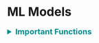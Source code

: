 # ML Models

<div style='width:1000px;margin:auto'>

<details><summary style='font-size:18px;color:darkcyan'> <b>Important Functions</b> </summary>
<p>

<details><summary><b>Random Model</b></summary>
<p>
~~~python
# Random model.
def RandomModel(y_test, numOfClasses):
    '''
    This function builds a random model that predicts the class labels randomly.
    INPUT:
        - y_test: (Series) the series which we want to predict.
        - numOfClasses: (int) number of class labels in our dataset.
    OUTPUT:
        - y_pred: (array) contains the probability for each class, and it will be helpful if
        we have metric like 'log loss'.
    '''
    len_y = len(y_test)
    y_pred = np.zeros((len_y, numOfClasses))
    for i in range(len_y):
        rand_probs = np.random.rand(1, numOfClasses)
        y_pred[i] = ((rand_probs/sum(sum(rand_probs)))[0])
    return y_pred
~~~
</p>
</details> 

<details><summary>Plot <b>Features Importance</b></summary>
<p>
<p><a href="file:///media/mosaab/Volume/Personal/Development/Courses%20Docs/Kaggle's%20Notebooks/3_Home%20Credit%20Loans/1_Start%20Here:%20A%20Gentle%20Introduction.html#Model-Interpretation:-Feature-Importances"><b>Result</b></a> </p>

<p><a href="https://www.kaggle.com/willkoehrsen/a-complete-introduction-and-walkthrough"><b>Best Notebook</b></a> </p>
~~~python
# Take the important features from the model.
feature_importance_values = rf.feature_importances_
feature_importance = pd.DataFrame({'feature': features, 'importance': feature_importance_values})

def plot_feature_importances(df, n = 10, threshold = None):
    """Plots n most important features. Also plots the cumulative importance if
    threshold is specified and prints the number of features needed to reach threshold cumulative importance.
    Intended for use with any tree-based feature importances. 
    
    Args:
        df (dataframe): Dataframe of feature importances. Columns must be "feature" and "importance".
    
        n (int): Number of most important features to plot. Default is 15.
    
        threshold (float): Threshold for cumulative importance plot. If not provided, no plot is made. Default is None.
        
    Returns:
        df (dataframe): Dataframe ordered by feature importances with a normalized column (sums to 1) 
                        and a cumulative importance column
    
    Note:
    
        * Normalization in this case means sums to 1. 
        * Cumulative importance is calculated by summing features from most to least important
        * A threshold of 0.9 will show the most important features needed to reach 90% of cumulative importance
    
    """
    plt.style.use('fivethirtyeight')
    
    # Sort features with most important at the head
    df = df.sort_values('importance', ascending = False).reset_index(drop = True)
    
    # Normalize the feature importances to add up to one and calculate cumulative importance
    df['importance_normalized'] = df['importance'] / df['importance'].sum()
    df['cumulative_importance'] = np.cumsum(df['importance_normalized'])
    
    plt.rcParams['font.size'] = 12
    
    # Bar plot of n most important features
    df.loc[:n, :].plot.barh(y = 'importance_normalized', 
                            x = 'feature', color = 'darkgreen', 
                            edgecolor = 'k', figsize = (12, 8),
                            legend = False, linewidth = 2)

    plt.xlabel('Normalized Importance', size = 18); plt.ylabel(''); 
    plt.title(f'{n} Most Important Features', size = 18)
    plt.gca().invert_yaxis()
    
    
    if threshold:
        # Cumulative importance plot
        plt.figure(figsize = (8, 6))
        plt.plot(list(range(len(df))), df['cumulative_importance'], 'b-')
        plt.xlabel('Number of Features', size = 16); plt.ylabel('Cumulative Importance', size = 16); 
        plt.title('Cumulative Feature Importance', size = 18);
        
        # Number of features needed for threshold cumulative importance
        # This is the index (will need to add 1 for the actual number)
        importance_index = np.min(np.where(df['cumulative_importance'] > threshold))
        
        # Add vertical line to plot
        plt.vlines(importance_index + 1, ymin = 0, ymax = 1.05, linestyles = '--', colors = 'red')
        plt.show();
        
        print('{} features required for {:.0f}% of cumulative importance.'.format(importance_index + 1, 
                                                                                  100 * threshold))
    
    return df
    
# Call the function
feature_importance_sorted = plot_feature_importance(feature_importance)
~~~
</p>
</details> 

</p>
</details> 

<li><p><a href="file:///media/mosaab/Volume/Personal/Development/Courses%20Docs/Feature%20Engineering%20for%20Machine%20Learning/0_code/Section-03-Variable-Characteristics/03.8-Bonus-Machine-Learning-Algorithms-Overview.html" style='font-weight:bold'>Models Comparsion</a> </p></li><hr>


<details><summary><b style="font-size:25px">Binary Classification:</b></summary><p>

<ul>
<li><a href="file:///media/mosaab/Volume/Personal/Development/Courses%20Docs/Data%20Science/00_Code/Logistic%20Regression.html"><b>Logistic Regression/SGDClassifier</b></a> </li>

<li><a href="file:///media/mosaab/Volume/Personal/Development/Courses%20Docs/Data%20Science/00_Code/Random%20Forest.html"><b>Random Forest</b></a> </li>

<li><a href="file:///media/mosaab/Volume/Personal/Development/Courses%20Docs/Data%20Science/00_Code/LightGBM.html"><b>LightGBM</b></a></li>

<li><a href="file:///media/mosaab/Volume/Personal/Development/Courses%20Docs/Data%20Science/00_Code/BaggingClassifier.html"><b>Bagging Classifier</b></a></li>

<li><a href="file:///media/mosaab/Volume/Personal/Development/Courses%20Docs/Data%20Science/00_Code/Stacking.html"><b>Stacking</b></a> </li>

<li><details><summary><b>Linear SVM</b></summary><p>
<ul>
<li>A smaller "C" value leads to a wider street but more margin violations.</li>
<li>If you SVM model is overfitting, you can try to regularize it by reducing "C".</li>
<li>Unlike Logistic Regression, SVM classifier do not output probabilites for each class.</li>
<li>Make sure to set "dual = False", unless there are more features than training instances.</li>
</ul>
```
import numpy as np
from sklearn import datasets
from sklearn.pipeline import Pipeline
from sklearn.preprocessing import StandardScaler
from sklearn.svm import LinearSVC

iris = datasets.load_iris()
print(list(iris.keys()))
X = iris["data"][:, (2, 3)]
y = (iris["target"] == 2).astype(np.float64)

svm_clf = Pipeline([
    ("scaler", StandardScaler()),
    ("linear_svc", LinearSVC(C=1, loss="hinge"))
])

svm_clf.fit(X, y)
```

```
# For a huge dataset.
# Supports out-of-core learning.
from sklearn.linear_model import SGDClassifier

svm_clf = Pipeline([
    ("scaler", StandardScaler()),
    ("linear_svc", SGDClassifier(loss="hinge", alpha=1/(m*C)))
])

svm_clf.fit(X, y)
```
</p></details></li>

<li><details><summary><b>Non-Linear SVM</b></summary><p>
<ul>
<li>A smaller "C" value leads to a wider street but more margin violations.</li>
<li>If you SVM model is overfitting, you can try to regularize it by reducing "C".</li>
<li>Unlike Logistic Regression, SVM classifier do not output probabilites for each class.</li>
<li>Make sure to set "dual = False", unless there are more features than training instances.</li>
</ul>
```
from sklearn.datasets import make_moons
from sklearn.pipeline import Pipeline
from sklearn.preprocessing import PolynomialFeatures

poly_svm_clf = Pipeline([
    ("poly_features", PolynomialFeatures(degree=3)),
    ("scaler", StandardScaler()),
    ("svm_clf", LinearSVC(C=10, loss="hinge"))
])

poly_svm_clf.fit(X, y)
```
</p></details></li>

<li><details><summary><b>Polynomial Kernel SVM</b></summary><p>
<ul>
<li>A smaller "C" value leads to a wider street but more margin violations.</li>
<li>If you SVM model is overfitting, you can try to regularize it by reducing "C".</li>
<li>Unlike Logistic Regression, SVM classifier do not output probabilites for each class.</li>
<li>Make sure to set "dual = False", unless there are more features than training instances.</li>
<li><b>coef0</b> controls how much the model is influenced by high-degree polynomials versus low-degree polynomials.</li>
</ul>
```
from sklearn.pipeline import Pipeline
from sklearn.preprocessing import PolynomialFeatures, StandardScaler
from sklearn.svm import SVC

poly_kernel_svm_clf = Pipeline([
    ("scaler", StandardScaler()),
    ("svm_clf", SVC(kernel="poly", degree=3, coef0=1, C=5))
])

poly_kernel_svm_clf.fit(X, y)
```
</p></details></li>
<li><details><summary><b>Gaussian RBF Kernel SVM</b></summary><p>
<ul>
<li>If you training set is very large, you end up with an equally large number of features.</li>
<li><b>gamma</b> acts like a regularization hyperparameter: if your model is overfitting, you should reduce it, and if it's underfitting, you should increase it (similar to C hyperparameter).</li>
</ul>
```
from sklearn.pipeline import Pipeline
from sklearn.preprocessing import PolynomialFeatures, StandardScaler
from sklearn.svm import SVC

rbf_kernel_svm_clf = Pipeline([
	("scaler", StandardScaler()),
	("svm_clf", SVC(kernel="rbf", gamma=5, C=0.001))
])

rbf_kernel_svm_clf.fit(X, y)
```
</p></details></li>

<li><details><summary><b>Voting Classifier</b></summary><p>
<p><b>NOTE:</b> When all models can `predict_proba`, you can set voting to `soft`, otherwise set it to `hard`.</p>
<p>For `SVC` to turn on his `predict_proba`, set `probability` to True.</p>
```
from sklearn.datasets import make_moons
from sklearn.ensemble import RandomForestClassifier, VotingClassifier
from sklearn.linear_model import LogisticRegression
from sklearn.svm import SVC
from sklearn.metrics import accuracy_score
from sklearn.model_selection import train_test_split

iris = make_moons(n_samples=5000, noise=.1)
X = iris[0]
y = iris[1]

X_train, X_valid, y_train, y_valid = train_test_split(X, y, stratify=y, test_size=.2, random_state=42)

log_clf = LogisticRegression()
rf_clf  = RandomForestClassifier()
svm_clf = SVC(probability=True)

voting_clf = VotingClassifier([
        ("lr", log_clf),
        ("rf", rf_clf),
        ("svc", svm_clf)
], voting="hard")


for clf in (log_clf, rf_clf, svm_clf, voting_clf):
    clf.fit(X_train, y_train)
    y_pred = clf.predict(X_valid)
    print(clf.__class__.__name__, accuracy_score(y_valid, y_pred))
```
</p></details></li>

<li><details><summary><b>Bagging</b> and <b>Pasting</b></summary><p>
<ul>
<li><b>Pasting</b> is like `Bagging` but without bootstrapping, so to use it, set `bootstrap` to False.</li>
<li><b>Random Patches Method</b> Samples both training instances and features.</li>
<li><b>Random Subspaces Method</b> keeps all training instances (i.e. bootstrap=False and max_samples=1.0) but sampling features (i.e. bootstrap_features=True and/or max_features=smaller than 1.0)</li>
</ul>
```
from sklearn.ensemble import BaggingClassifier
from sklearn.tree import DecisionTreeClassifier

bag_clf = BaggingClassifier(DecisionTreeClassifier(), n_estimators=500,
                            max_samples=500, bootstrap=True, n_jobs=-1, oob_score=True)
bag_clf.fit(X_train, y_train)
y_pred = bag_clf.predict(X_valid)
print(accuracy_score(y_valid, y_pred))
print(bag_clf.oob_score_)
```
</p></details></li>

<li><details><summary><b>Random Forest</b></summary><p>
```
from sklearn.ensemble import RandomForestClassifier

rf_clf = RandomForestClassifier(n_estimators=500, max_leaf_nodes=16, n_jobs=-1, oob_score=True)
rf_clf.fit(X_train, y_train)

y_pred = rf_clf.predict(X_valid)
print(accuracy_score(y_valid, y_pred))
print(rf_clf.oob_score_)
```

<h4>Feature Importance</h4>
```
for name, score in zip(iris["feature_names"], rf_clf.feature_importances_):
    print(name, score)
```
</p></details></li>
<li><details><summary><b>Extra-Trees</b></summary><p>
<p>In each tree, RF tries to choose the best feature to split on, but Extra-Trees chooses the features at random.</p>
```
from sklearn.ensemble import ExtraTreesClassifier

rf_clf = ExtraTreesClassifier(n_estimators=500, max_leaf_nodes=16, n_jobs=-1, bootstrap=True, oob_score=True)
rf_clf.fit(X_train, y_train)

y_pred = rf_clf.predict(X_valid)
print(accuracy_score(y_valid, y_pred))
print(rf_clf.oob_score_)
```
</p></details></li>

</ul></details>

<details><summary><b style="font-size:25px">Multi-Class Classification:</b></summary></p>
<p><b>NOTE:</b> Sklearn detects when you try to use a binary classification algorithm for a multi-class classification task, and it automatically runs OvA (except for SVM classifiers for which it uses OvO).</p>
<details><summary><b>One Vs. All</b></summary></p>
```
from sklearn.multiclass import OneVsAllClassifier

ova_clf = OneVsAll(SVC(random_state=42))
ova_clf.fit(X_train, y_train)
```
</p></details>

<details><summary><b>One Vs. One</b></summary></p>
```
from sklearn.multiclass import OneVsOneClassifier

ovo_clf = OneVsOneClassifier(SGDClassifier(random_state=42))
ovo_clf.fit(X_train, y_train)
ovo_clf.predict([some_digit])
```
</p></details>

</p></details>

<details><summary><b style="font-size:25px">Regression:</b></summary><p><ul>

<li><details><summary><b>Linear Regression</b></summary><p>
```
# Fast when we have large training instance.
# Slow when we have large numer of features.
# Doesn't require scaling!!
from sklearn.linear_models import LinearRegression

lin_reg = LinearRegression()
lin_reg.fit(X, y)

print(lin_reg.intercept_)
print(lin_reg.coef_)
```
</p></details></li>

<li><details><summary><b>SGD Regressor</b></summary><p>
```
# Fast when we have large training instances.
# Fast when we have large number of features too!
# Change the thetas at each instance.
# gives a better thetas than GD, but not the best!
# Requires Scaling!!
from sklearn.linear_model import SGDRegressor

sgd_reg = SGDRegressor(max_iter=1000, tol=1e-3, penalty=None, eta0=0.1)
sgd_reg.fit(X, y.ravel())
sgd_reg.intercept_, sgd_reg.coef_
```

<h4>SGD with Early Stopping</h4>
```
from sklearn.base import clone
from sklearn.preprocessing import StandardScaler

# Prepare the data.
poly_scaler = Pipeline([
    ("poly_features", PolynomialFeatures(degree=90, include_bias=False)),
    ("std_scaler", StandardScaler())
])
X_train_poly_scaled = poly_scaler.fit_transform(X_train)
X_valid_poly_scaled = poly_scaler.transform(X_valid)

# Note: warm_start=True, when fit() method is called, it just continues training
# where it left off instead of restarting from scratch.
sgd_reg = SGDRegressor(max_iter=1, tol=-np.infty, warm_start=True,
                       penalty=None, learning_rate="constant", eta0=0.0005)

minimum_valid_error = float("inf")
best_epoch          = None
best_model          = None

for epoch in range(1000):
    sgd_reg.fit(X_train_poly_scaled, y_train)   # continues where it left off.
    y_valid_preds = sgd_reg.predict(X_valid_poly_scaled)
    valid_error   = mean_squared_error(y_valid, y_valid_preds)

    if valid_error < minimum_valid_error:
        minimum_valid_error, best_epoch, best_model = valid_error, epoch, clone(sgd_reg)
```
</p></details></li>

<li><details><summary><b>Polynomial Regressor</b></summary><p>
```
# Create the polynomial features.
# WATCH THE NUMBER OF FEATURES = (n + d)!/d! * n!
# where n = number of features.
# where d = degree.

from sklearn.preprocessing import PolynomialFeatures
from sklearn.pipeline import Pipeline

poly_model = Pipeline([
        ("poly_features", PolynomialFeatures(degree=10, include_bias=False)),
        ("lin_reg", LinearRegression())
])

poly_model.fit(X, y)
```
</p></details></li>

<li><details><summary><b>Ridge Regressor</b> [L2 Regulaizer]</summary><p>
<p><b>NOTE:</b> Requires Scalling and you can make it polynomial as Linear Regression.</p>
```
# Also called "Tikhonov Regularization", L2.
# if alpha = 0, the Ridge Regression is just a Linear Regression.
# if alpha = v.large, then all weights end up v.close to zero.
# 1. Ridge using Closed-form solution.
from sklearn.linear_model import Ridge

# you can use solver="sag" too.
ridge_reg = Ridge(alpha=1, solver="cholesky", normalize=True)
ridge_reg.fit(X, y)

# 2. Ridge using Gradient Descent.
from sklearn.linear_model import SGDRegressor

sgd_reg = SGDRegressor(penalty="l2")
sgd_reg.fit(X, y.ravel())
sgd_reg.predict([[1.5]])
```
</p></details></li>


<li><details><summary><b>Lasso Regressor</b> [L1 Regulaizer]</summary><p>
<p><b>NOTE:</b> Requires Scalling and you can make it polynomial as Linear Regression.</p>
```
# 1. Lasso using Closed-form solution.
from sklearn.linear_model import Lasso

lasso_reg = Lasso(alpha=0.1)
lasso_reg.fit(X, y)
lasso_reg.predict([[1.5]])

# 2. Ridge using Gradient Descent.
from sklearn.linear_model import SGDRegressor

sgd_reg = SGDRegressor(penalty="l1")
sgd_reg.fit(X, y.ravel())
sgd_reg.predict([[1.5]])
```
</p></details></li>

<li><details><summary><b>Elastic Net</b> [L1 + L2 Regulaizer]</summary><p>
<p><b>NOTE:</b> Requires Scalling and you can make it polynomial as Linear Regression.</p>
```
# when r = 0, Elastic Net = Ridge Regression.
# when r = 1, Elastic Net = Lasso Regression.
# 1. ElasticNet using Closed-form solution.
from sklearn.linear_model import ElasticNet

elastic_net = ElasticNet(alpha=.1, l1_ratio=.5)
elastic_net.fit(X, y)
elastic_net.predict([[1.5]])
```
</p></details></li>

<li><details><summary><b>Linear SVM</b></summary><p>
<ul>
<li>A smaller "C" value leads to a wider street but more margin violations.</li>
<li>If you SVM model is overfitting, you can try to regularize it by reducing "C".</li>
<li>Unlike Logistic Regression, SVM classifier do not output probabilites for each class.</li>
<li>Make sure to set "dual = False", unless there are more features than training instances.</li>
</ul>
```
from sklearn.svm import LinearSVR

svm_reg = LinearSVR(epsilon=1.5)
svm_reg.fit(X, y)
```
</p></details></li>

<li><details><summary><b>Kernel SVM</b></summary><p>
<ul>
<li>A smaller "C" value leads to a wider street but more margin violations.</li>
<li>If you SVM model is overfitting, you can try to regularize it by reducing "C".</li>
<li>Unlike Logistic Regression, SVM classifier do not output probabilites for each class.</li>
<li>Make sure to set "dual = False", unless there are more features than training instances.</li>
</ul>
```
from sklearn.svm import SVR

svm_poly_reg = SVR(kernel="poly", degree=2, C=100, epsilon=.1)
svm_poly_reg.fit(X, y)
```
</p></details></li>


<li><a href="file:///media/mosaab/Volume/Personal/Development/Courses%20Docs/Data%20Science/0_Code/KNN.html"><b>K Nearest Neighbors</b></a> </li>

<li><a href="file:///media/mosaab/Volume/Personal/Development/Courses%20Docs/Data%20Science/0_Code/Decision%20Tree.html"><b>Decision Tree</b></a></li>

<li><a href="file:///media/mosaab/Volume/Personal/Development/Courses%20Docs/Data%20Science/0_Code/Random%20Forest.html"><b>Random Forest</b></a></li>

<li><a href="file:///media/mosaab/Volume/Personal/Development/Courses%20Docs/Data%20Science/00_Code/BaggingRegressor.html"><b>Bagging Regressor</b></a></li>

<li><a href="file:///media/mosaab/Volume/Personal/Development/Courses%20Docs/Data%20Science/00_Code/Stacking.html"><b>Stacking</b></a> </li>
</ul></details>

<details><summary><b style="font-size:25px">Clustering:</b></summary><p><ul>

<li><a href="file:///media/mosaab/Volume/Personal/Development/Courses%20Docs/Data%20Science/00_Code/KMeans.html"><b>K-means</b></a></li>

<li><a href="file:///media/mosaab/Volume/Personal/Development/Courses%20Docs/Data%20Science/00_Code/Agglomerative%20Clustering.html"><b>AgglomerativeClustering</b></a> </li>

<li><a href="file:///media/mosaab/Volume/Personal/Development/Courses%20Docs/Data%20Science/00_Code/DBSCAN.html"><b>DBSCAN</b></a> </li>
</ul></details>

<details><summary><b style='font-size:27px;'>Auto ML</b></summary><p><ul>
<li><a href="file:///media/mosaab/Volume/Personal/Development/Courses%20Docs/Sklearn/auto-sklearn.html#auto-sklearn"><b><span style='color:#333'>Auto-Sklearn</span></b></a></li>

<li><a href="file:///media/mosaab/Volume/Personal/Development/Courses%20Docs/Sklearn/Titanic_Kaggle.html#Data-Analysis-using-TPOT"><b><span style='color:#333'>TPOT</span></b></a></li>

<li><a href="file:///media/mosaab/Volume/Personal/Development/Courses%20Docs/Sklearn/automl_binary_classification_product_backorders.html#H2O-AutoML-Binary-Classification-Demo"><b><span style='color:#333'>H2O</span></b></a></li>

</ul></p></details>

<p><a href="https://www.analyticsvidhya.com/blog/2017/08/introduction-to-multi-label-classification/"><b><span style='font-size:28px;color:#333'>Multi-Label Classification</span></b></a> </p>




</div>